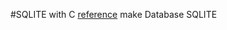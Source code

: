 
#SQLITE with C
[reference](https://cstack.github.io/db_tutorial/parts/part1.html)
make Database SQLITE

